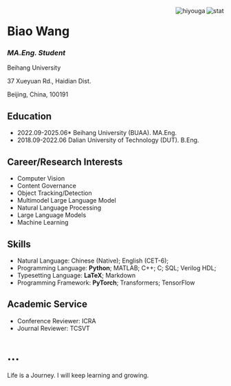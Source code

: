 <img align="right" src="https://github-readme-stats.vercel.app/api?username=Wangbiao2&show_icons=true&theme=transparent&hide_title=true&hide_rank=true" alt="stat" />
<img align="right" src="https://komarev.com/ghpvc/?username=Wangbiao2" alt="hiyouga" />

# Biao Wang

### *MA.Eng. Student*

Beihang University

37 Xueyuan Rd., Haidian Dist.

Beijing, China, 100191

## Education

- 2022.09-2025.06* Beihang University (BUAA). MA.Eng.
- 2018.09-2022.06 Dalian University of Technology (DUT). B.Eng.

## Career/Research Interests
- Computer Vision
- Content Governance
- Object Tracking/Detection
- Multimodel Large Language Model
- Natural Language Processing
- Large Language Models
- Machine Learning

## Skills

- Natural Language: Chinese (Native); English (CET-6);
- Programming Language: **Python**; MATLAB; C++; C; SQL; Verilog HDL;
- Typesetting Language: **LaTeX**; Markdown
- Programming Framework: **PyTorch**; Transformers; TensorFlow


## Academic Service

- Conference Reviewer: ICRA
- Journal Reviewer: TCSVT

# ...
Life is a Journey. I will keep learning and growing.
